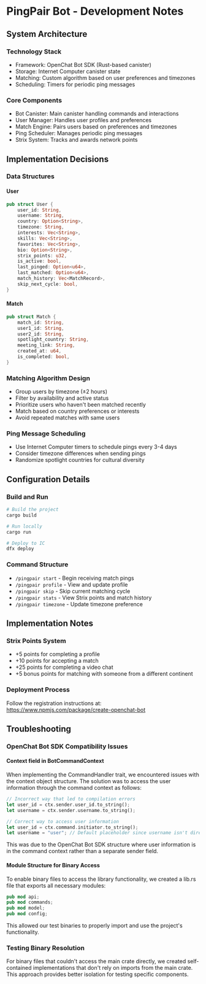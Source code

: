 # PingPair Bot - Development Notes

## System Architecture

### Technology Stack
- Framework: OpenChat Bot SDK (Rust-based canister)
- Storage: Internet Computer canister state
- Matching: Custom algorithm based on user preferences and timezones
- Scheduling: Timers for periodic ping messages

### Core Components
- Bot Canister: Main canister handling commands and interactions
- User Manager: Handles user profiles and preferences
- Match Engine: Pairs users based on preferences and timezones
- Ping Scheduler: Manages periodic ping messages
- Strix System: Tracks and awards network points

## Implementation Decisions

### Data Structures

#### User
```rust
pub struct User {
    user_id: String,
    username: String,
    country: Option<String>,
    timezone: String,
    interests: Vec<String>,
    skills: Vec<String>,
    favorites: Vec<String>,
    bio: Option<String>,
    strix_points: u32,
    is_active: bool,
    last_pinged: Option<u64>,
    last_matched: Option<u64>,
    match_history: Vec<MatchRecord>,
    skip_next_cycle: bool,
}
```

#### Match
```rust
pub struct Match {
    match_id: String,
    user1_id: String,
    user2_id: String,
    spotlight_country: String,
    meeting_link: String,
    created_at: u64,
    is_completed: bool,
}
```

### Matching Algorithm Design
- Group users by timezone (±2 hours)
- Filter by availability and active status
- Prioritize users who haven't been matched recently
- Match based on country preferences or interests
- Avoid repeated matches with same users

### Ping Message Scheduling
- Use Internet Computer timers to schedule pings every 3-4 days
- Consider timezone differences when sending pings
- Randomize spotlight countries for cultural diversity

## Configuration Details

### Build and Run
```bash
# Build the project
cargo build

# Run locally
cargo run

# Deploy to IC
dfx deploy
```

### Command Structure
- `/pingpair start` - Begin receiving match pings
- `/pingpair profile` - View and update profile
- `/pingpair skip` - Skip current matching cycle
- `/pingpair stats` - View Strix points and match history
- `/pingpair timezone` - Update timezone preference

## Implementation Notes

### Strix Points System
- +5 points for completing a profile
- +10 points for accepting a match
- +25 points for completing a video chat
- +5 bonus points for matching with someone from a different continent

### Deployment Process
Follow the registration instructions at: https://www.npmjs.com/package/create-openchat-bot 

## Troubleshooting

### OpenChat Bot SDK Compatibility Issues

#### Context field in BotCommandContext
When implementing the CommandHandler trait, we encountered issues with the context object structure. The solution was to access the user information through the command context as follows:

```rust
// Incorrect way that led to compilation errors
let user_id = ctx.sender.user_id.to_string();
let username = ctx.sender.username.to_string();

// Correct way to access user information
let user_id = ctx.command.initiator.to_string();
let username = "user"; // Default placeholder since username isn't directly available
```

This was due to the OpenChat Bot SDK structure where user information is in the command context rather than a separate sender field.

#### Module Structure for Binary Access
To enable binary files to access the library functionality, we created a lib.rs file that exports all necessary modules:

```rust
pub mod api;
pub mod commands;
pub mod model;
pub mod config;
```

This allowed our test binaries to properly import and use the project's functionality.

### Testing Binary Resolution
For binary files that couldn't access the main crate directly, we created self-contained implementations that don't rely on imports from the main crate. This approach provides better isolation for testing specific components. 